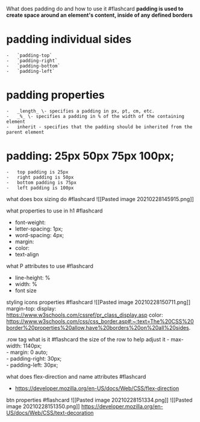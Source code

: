 <!--TARGET DECK: CSS

explain what margin is and how to use it #flashcard 
#  the space around elements  
	- `margin-top`
	-   `margin-right`
	-   `margin-bottom`
	-   `margin-left`
	
# All the margin properties can have the following values:
	-   auto - the browser calculates the margin
	-   _length_ \- specifies a margin in px, pt, cm, etc.
	-   _%_ \- specifies a margin in % of the width of the containing element
	-   inherit - specifies that the margin should be inherited from the parent element
	
#  **margin: 25px 50px 75px 100px;**
	-   top margin is 25px
	-   right margin is 50px
	-   bottom margin is 75px
	-   left margin is 100px
<!--ID: 1614541738883-->

What does padding do and how to use it #flashcard 
**padding is used to create space around an element's content, inside of any defined borders** 
# padding individual sides
	-   `padding-top`
	-   `padding-right`
	-   `padding-bottom`
	-   `padding-left`
# padding properties 
	-   _length_ \- specifies a padding in px, pt, cm, etc.
	-   _%_ \- specifies a padding in % of the width of the containing element
	-   inherit - specifies that the padding should be inherited from the parent element
#  **padding: 25px 50px 75px 100px;**
	-   top padding is 25px
	-   right padding is 50px
	-   bottom padding is 75px
	-   left padding is 100px
<!--ID: 1614542206317-->

what does box sizing do #flashcard 
![[Pasted image 20210228145915.png]]
<!--ID: 1614542408715-->

what properties to use in h1 #flashcard 
 - font-weight:
 - letter-spacing: 1px;
 - word-spacing: 4px;
 - margin:
 - color:
 - text-align
<!--ID: 1614542631548-->

what P attributes to use #flashcard 
 - line-height: %
 - width: %
 - font size
<!--ID: 1614542700220-->


styling icons properties #flashcard 
![[Pasted image 20210228150711.png]]
margin-top:
display:  https://www.w3schools.com/cssref/pr_class_display.asp
color: https://www.w3schools.com/css/css_border.asp#:~:text=The%20CSS%20border%20properties%20allow,have%20borders%20on%20all%20sides.
<!--ID: 1614542889834-->

.row tag what is it #flashcard 
the size of the row to help adjust it 
	- max-width: 1140px;  
	- margin: 0 auto;  
	- padding-right: 30px;  
	- padding-left: 30px;  
<!--ID: 1614542990066-->

what does flex-direction and name attributes #flashcard 
 - https://developer.mozilla.org/en-US/docs/Web/CSS/flex-direction
<!--ID: 1614543107146-->

btn properties #flashcard 
![[Pasted image 20210228151334.png]]
![[Pasted image 20210228151350.png]]
https://developer.mozilla.org/en-US/docs/Web/CSS/text-decoration
<!--ID: 1614543309018-->

<!--ID:  